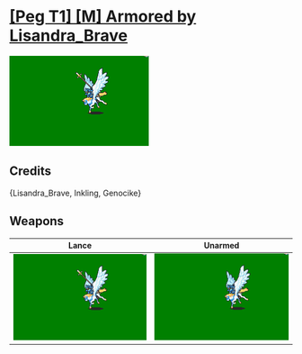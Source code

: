 # [\[Peg T1\] \[M\] Armored by Lisandra_Brave](./)

<img src="./2.%20Lance/Lance_000.png" alt="[Peg T1] [M] Armored by Lisandra_Brave standing" />

## Credits

{Lisandra_Brave, Inkling, Genocike}

## Weapons


|Lance |Unarmed |
|  :---: | :---: |
| <img alt="Lance animation" src="./2.%20Lance/Lance.gif" /> | <img alt="Unarmed animation" src="./8.%20Unarmed/Unarmed.gif" /> |
